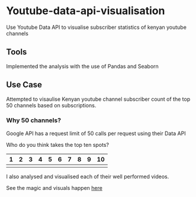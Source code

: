 # Youtube-data-api-visualisation

Use Youtube Data API to visualise subscriber statistics of kenyan youtube channels

## Tools

Implemented the analysis with the use of Pandas and Seaborn

## Use Case

Attempted to visaulise Kenyan youtube channel subscriber count of the top 50 channels based on subscriptions.

### Why 50 channels?

Google API has a request limit of 50 calls per request using their Data API

Who do you think takes the top ten spots?

| 1 | 2 | 3 | 4 | 5 | 6 | 7 | 8 | 9 | 10 |
| - | - | - | - | - | - | - | - | - | -- |
|   |   |   |   |   |   |   |   |   |    |

I also analysed and visualised each of their well performed videos.



See the magic and visuals happen [here](https://github.com/GibzB/youtube-data-api-visualisation/blob/main/YT_Data_Analysis.ipynb)

